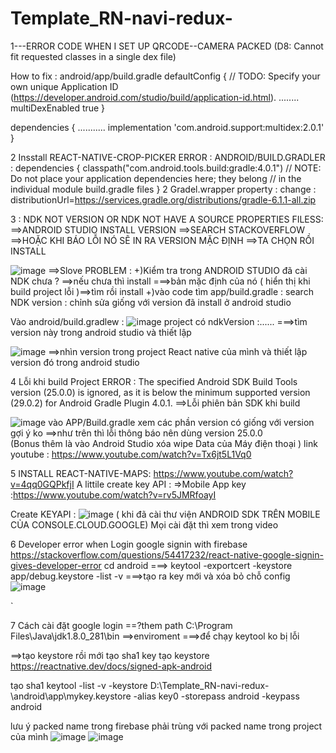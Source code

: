 # Template_RN-navi-redux-

 1---ERROR CODE WHEN I SET UP QRCODE--CAMERA PACKED 
(D8: Cannot fit requested classes in a single dex file)

How to fix : android/app/build.gradle
defaultConfig {
        // TODO: Specify your own unique Application ID (https://developer.android.com/studio/build/application-id.html).
        ........
        multiDexEnabled true
    }


dependencies {
    ...........
    implementation 'com.android.support:multidex:2.0.1'
}


2 Insstall REACT-NATIVE-CROP-PICKER
ERROR :
ANDROID/BUILD.GRADLER :
dependencies {
        classpath("com.android.tools.build:gradle:4.0.1")
        // NOTE: Do not place your application dependencies here; they belong
        // in the individual module build.gradle files
    }
  2 Gradel.wrapper property : change :  distributionUrl=https://services.gradle.org/distributions/gradle-6.1.1-all.zip
  
 3 : NDK NOT VERSION OR NDK NOT HAVE A SOURCE PROPERTIES FILESS:
 ==>ANDROID STUDIO INSTALL VERSION ==>SEARCH STACKOVERFLOW ==>HOẶC KHI BÁO LỖI NÓ SẼ IN RA VERSION MẶC ĐỊNH ==>TA CHỌN RỒI INSTALL
 
 
![image](https://user-images.githubusercontent.com/73121884/113107113-ba32b100-922d-11eb-946d-9ba168a60414.png)
==>Slove PROBLEM :
              +)Kiểm tra trong ANDROID STUDIO đã cài NDK chưa ? ==>nếu chưa thì install ===>bản mặc định của nó ( hiển thị khi build project lỗi )==>tìm rồi install
              +)vào code tìm app/build.gradle : search NDK version : chỉnh sửa giống với version đã install ở android studio
              
 Vào android/build.gradlew :
 ![image](https://user-images.githubusercontent.com/73121884/118256681-f5d0c400-b4d7-11eb-85f8-62bfdd789c37.png)
project có ndkVersion :...... ===>tìm version này trong android studio và thiết lập 

![image](https://user-images.githubusercontent.com/73121884/118256847-2153ae80-b4d8-11eb-881a-b2abb1992cdf.png)
==>nhìn version trong project React native của mình và thiết lập version đó trong android studio
              
              
              
 4 Lỗi khi build Project
 ERROR : The specified Android SDK Build Tools version (25.0.0) is ignored, as it is below the minimum supported version (29.0.2) for Android Gradle Plugin 4.0.1.
 ==>Lỗi phiên bản SDK khi build 
 
 ![image](https://user-images.githubusercontent.com/73121884/113256117-ed8b4380-92f2-11eb-825f-4321f38a6a4a.png)
 vào APP/Build.gradle xem các phần version có giống với version gợi ý ko ==>như trên thì lỗi thông báo nên dùng version 25.0.0  
 (Bonus thêm là vào Android Studio xóa wipe Data của Máy điện thoại )
link youtube : https://www.youtube.com/watch?v=Tx6jt5L1Vq0






5 INSTALL REACT-NATIVE-MAPS:
https://www.youtube.com/watch?v=4qq0GQPkfjI
A littile create key API :
   =>Mobile App key :https://www.youtube.com/watch?v=rv5JMRfoayI
   
   Create KEYAPI :
   ![image](https://user-images.githubusercontent.com/73121884/118014763-be4e0480-b37d-11eb-8318-a4c03ee8054b.png)
   ( khi đã cài thư viện ANDROID SDK TRÊN MOBILE CỦA CONSOLE.CLOUD.GOOGLE)
   Mọi cài đặt thì xem trong video 
   
   
   
   6 Developer error when Login google signin with firebase
   https://stackoverflow.com/questions/54417232/react-native-google-signin-gives-developer-error
   cd android ===> keytool -exportcert -keystore app/debug.keystore -list -v ===>tạo ra key mới 
   và xóa bỏ chỗ config
   ![image](https://user-images.githubusercontent.com/73121884/118304399-d6a25880-b510-11eb-95a6-d4a595f5fc71.png)


 `
 
 7 Cách cài đặt google login
 ==?them path C:\Program Files\Java\jdk1.8.0_281\bin ==>enviroment  ===>để chạy keytool ko bị lỗi 
 
 ==>tạo keystore rồi mới tạo sha1 key 
 tạo keystore
https://reactnative.dev/docs/signed-apk-android


 

tạo sha1
keytool -list -v -keystore D:\Template_RN-navi-redux-\android\app\mykey.keystore -alias key0 -storepass android -keypass android


lưu ý packed name trong firebase phải trùng với packed name trong project của mình
![image](https://user-images.githubusercontent.com/73121884/118305871-c8553c00-b512-11eb-9a2b-e9f5856c126e.png)
![image](https://user-images.githubusercontent.com/73121884/118305911-d4d99480-b512-11eb-8d64-c66b0c878b6a.png)



   
